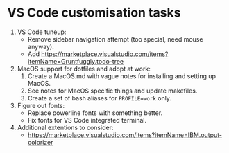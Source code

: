 # VS Code customisation tasks

  1. VS Code tuneup:
     * Remove sidebar navigation attempt (too special, need mouse anyway).
     * Add <https://marketplace.visualstudio.com/items?itemName=Gruntfuggly.todo-tree>
  2. MacOS support for dotfiles and adopt at work:
     1. Create a MacOS.md with vague notes for installing and setting up MacOS.
     2. See notes for MacOS specific things and update makefiles.
     3. Create a set of bash aliases for `PROFILE=work` only.
  3. Figure out fonts:
     * Replace powerline fonts with something better.
     * Fix fonts for VS Code integrated terminal.
  4. Additional extentions to consider:
     * <https://marketplace.visualstudio.com/items?itemName=IBM.output-colorizer>
